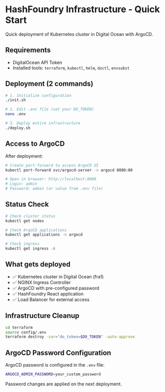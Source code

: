 # HashFoundry Infrastructure - Quick Start

Quick deployment of Kubernetes cluster in Digital Ocean with ArgoCD.

## Requirements

- DigitalOcean API Token
- Installed tools: `terraform`, `kubectl`, `helm`, `doctl`, `envsubst`

## Deployment (2 commands)

```bash
# 1. Initialize configuration
./init.sh

# 2. Edit .env file (set your DO_TOKEN)
nano .env

# 3. Deploy entire infrastructure
./deploy.sh
```

## Access to ArgoCD

After deployment:

```bash
# Create port-forward to access ArgoCD UI
kubectl port-forward svc/argocd-server -n argocd 8080:80

# Open in browser: http://localhost:8080
# Login: admin
# Password: admin (or value from .env file)
```

## Status Check

```bash
# Check cluster status
kubectl get nodes

# Check ArgoCD applications
kubectl get applications -n argocd

# Check ingress
kubectl get ingress -A
```

## What gets deployed

- ✅ Kubernetes cluster in Digital Ocean (fra1)
- ✅ NGINX Ingress Controller
- ✅ ArgoCD with pre-configured password
- ✅ HashFoundry React application
- ✅ Load Balancer for external access

## Infrastructure Cleanup

```bash
cd terraform
source config/.env
terraform destroy -var="do_token=$DO_TOKEN" -auto-approve
```

## ArgoCD Password Configuration

ArgoCD password is configured in the `.env` file:

```bash
ARGOCD_ADMIN_PASSWORD=your_custom_password
```

Password changes are applied on the next deployment.
